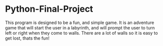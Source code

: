# Python-Final-Project


This program is designed to be a fun, and simple game. 
It is an adventure game that will start the user in a labyrinth, and will prompt the user to turn left or right when they come to walls. There are a lot of walls so it is easy to get lost, thats the fun! 
